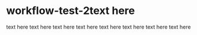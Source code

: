 # workflow-test-2text here
text here
text here
text here
text here
text here
text here
text here
text here
